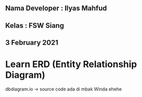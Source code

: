 ## Nama Developer : Ilyas Mahfud
## Kelas : FSW Siang
## 3 February 2021

# Learn ERD (Entity Relationship Diagram)

dbdiagram.io -> source code ada di mbak Winda ehehe
